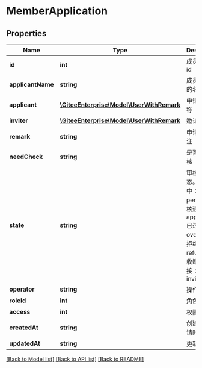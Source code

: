 # MemberApplication

## Properties

Name | Type | Description | Notes
------------ | ------------- | ------------- | -------------
**id** | **int** | 成员申请的 id | [optional] 
**applicantName** | **string** | 成员申请时的名称 | [optional] 
**applicant** | [**\GiteeEnterprise\Model\UserWithRemark**](UserWithRemark.md) | 申请时的名称 | [optional] 
**inviter** | [**\GiteeEnterprise\Model\UserWithRemark**](UserWithRemark.md) | 邀请者信息 | [optional] 
**remark** | **string** | 申请时的备注 | [optional] 
**needCheck** | **string** | 是否需要审核 | [optional] 
**state** | **string** | 审核的状态。申请中：pending; 审核通过: approved; 已过期: overdue; 已拒绝: refused; 接收邀请链接：invite_pass | [optional] 
**operator** | **string** | 操作者 | [optional] 
**roleId** | **int** | 角色 ID | [optional] 
**access** | **int** | 权限属性 | [optional] 
**createdAt** | **string** | 创建时间/申请时间 | [optional] 
**updatedAt** | **string** | 更新时间 | [optional] 

[[Back to Model list]](../../README.md#documentation-for-models) [[Back to API list]](../../README.md#documentation-for-api-endpoints) [[Back to README]](../../README.md)


